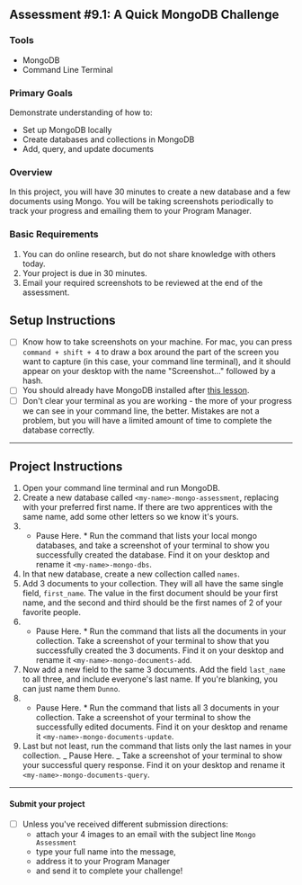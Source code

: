 ## Assessment #9.1: A Quick MongoDB Challenge

### Tools

- MongoDB
- Command Line Terminal

### Primary Goals

Demonstrate understanding of how to:

- Set up MongoDB locally
- Create databases and collections in MongoDB
- Add, query, and update documents

### Overview

In this project, you will have 30 minutes to create a new database and a few documents using Mongo. You will be taking screenshots periodically to track your progress and emailing them to your Program Manager.

### Basic Requirements

1. You can do online research, but do not share knowledge with others today.
2. Your project is due in 30 minutes.
3. Email your required screenshots to be reviewed at the end of the assessment.

## Setup Instructions
- [ ] Know how to take screenshots on your machine.  For mac, you can press `command + shift + 4` to draw a box around the part of the screen you want to capture (in this case, your command line terminal), and it should appear on your desktop with the name "Screenshot..." followed by a hash.
- [ ] You should already have MongoDB installed after [this lesson](https://github.com/Techtonica/curriculum/blob/main/electives/databases/mongo-db.md).
- [ ] Don't clear your terminal as you are working - the more of your progress we can see in your command line, the better. Mistakes are not a problem, but you will have a limited amount of time to complete the database correctly.

---

## Project Instructions

1. Open your command line terminal and run MongoDB.
1. Create a new database called `<my-name>-mongo-assessment`, replacing <my-name> with your preferred first name. If there are two apprentices with the same name, add some other letters so we know it's yours.
1. - Pause Here. \* Run the command that lists your local mongo databases, and take a screenshot of your terminal to show you successfully created the database. Find it on your desktop and rename it `<my-name>-mongo-dbs`.
1. In that new database, create a new collection called `names`.
1. Add 3 documents to your collection. They will all have the same single field, `first_name`. The value in the first document should be your first name, and the second and third should be the first names of 2 of your favorite people.
1. - Pause Here. \* Run the command that lists all the documents in your collection. Take a screenshot of your terminal to show that you successfully created the 3 documents. Find it on your desktop and rename it `<my-name>-mongo-documents-add`.
1. Now add a new field to the same 3 documents. Add the field `last_name` to all three, and include everyone's last name. If you're blanking, you can just name them `Dunno`.
1. - Pause Here. \* Run the command that lists all 3 documents in your collection. Take a screenshot of your terminal to show the successfully edited documents. Find it on your desktop and rename it `<my-name>-mongo-documents-update`.
1. Last but not least, run the command that lists only the last names in your collection. _ Pause Here. _ Take a screenshot of your terminal to show your successful query response. Find it on your desktop and rename it `<my-name>-mongo-documents-query`.

---

#### Submit your project

- [ ] Unless you've received different submission directions:
  - attach your 4 images to an email with the subject line `Mongo Assessment`
  - type your full name into the message,
  - address it to your Program Manager
  - and send it to complete your challenge!
